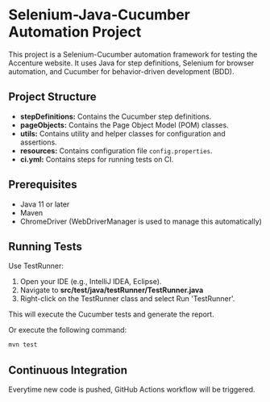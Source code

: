 # Selenium-Java-Cucumber Automation Project

This project is a Selenium-Cucumber automation framework for testing the Accenture website. It uses Java for step definitions, Selenium for browser automation, and Cucumber for behavior-driven development (BDD).

## Project Structure

- **stepDefinitions:** Contains the Cucumber step definitions.
- **pageObjects:** Contains the Page Object Model (POM) classes.
- **utils:** Contains utility and helper classes for configuration and assertions.
- **resources:** Contains configuration file `config.properties`.
- **ci.yml:** Contains steps for running tests on CI.

## Prerequisites

- Java 11 or later
- Maven
- ChromeDriver (WebDriverManager is used to manage this automatically)

## Running Tests

Use TestRunner:

1. Open your IDE (e.g., IntelliJ IDEA, Eclipse).
2. Navigate to **src/test/java/testRunner/TestRunner.java**
3. Right-click on the TestRunner class and select Run 'TestRunner'.

This will execute the Cucumber tests and generate the report.

Or execute the following command:

```sh
mvn test
```

## Continuous Integration
Everytime new code is pushed, GitHub Actions workflow will be triggered. 
